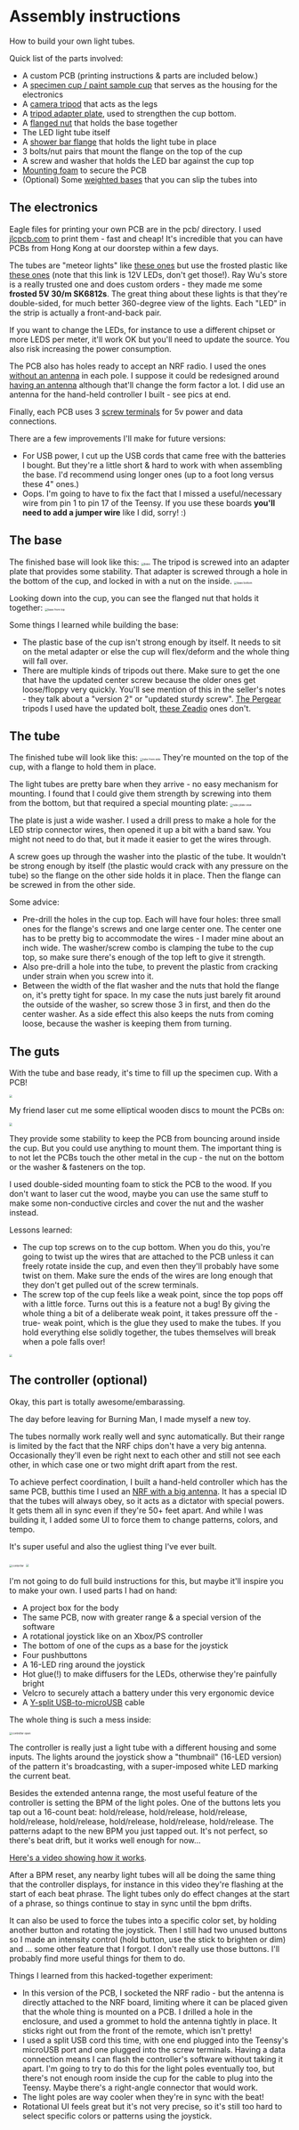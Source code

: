 # Assembly instructions
How to build your own light tubes.

Quick list of the parts involved:

* A custom PCB (printing instructions & parts are included below.)
* A [specimen cup / paint sample cup](https://www.amazon.com/gp/product/B07RYRF67N) that serves as the housing for the electronics
* A [camera tripod](https://www.amazon.com/gp/product/B072JW7PWX) that acts as the legs
* A [tripod adapter plate](https://www.amazon.com/gp/product/B00H6P57O6), used to strengthen the cup bottom.
* A [flanged nut](https://www.amazon.com/gp/product/B07MJVXWPR) that holds the base together
* The LED light tube itself
* A [shower bar flange](https://www.amazon.com/gp/product/B07K6D7D4F) that holds the light tube in place
* 3 bolts/nut pairs that mount the flange on the top of the cup
* A screw and washer that holds the LED bar against the cup top
* [Mounting foam](https://www.amazon.com/gp/product/B07NYR181P) to secure the PCB
* (Optional) Some [weighted bases](https://www.amazon.com/gp/product/B00PCS196E) that you can slip the tubes into

## The electronics

Eagle files for printing your own PCB are in the pcb/ directory.  I used [jlcpcb.com](jlcpcb.com) to print them - fast and cheap! It's incredible that you can have PCBs from Hong Kong at our doorstep within a few days.

The tubes are "meteor lights" like [these ones](https://www.aliexpress.com/item/32678345729.html) but use the frosted plastic like [these ones](https://www.aliexpress.com/item/32977080489.html ) (note that this link is 12V LEDs, don't get those!). Ray Wu's store is a really trusted one and does custom orders - they made me some **frosted 5V 30/m SK6812s**. The great thing about these lights is that they're double-sided, for much better 360-degree view of the lights. Each "LED" in the strip is actually a front-and-back pair.

If you want to change the LEDs, for instance to use a different chipset or more LEDS per meter, it'll work OK but you'll need to update the source. You also risk increasing the power consumption.

The PCB also has holes ready to accept an NRF radio. I used the ones [without an antenna](https://www.amazon.com/gp/product/B00O9O868G) in each pole. I suppose it could be redesigned around [having an antenna](https://www.amazon.com/gp/product/B07PBBC4H9) although that'll change the form factor a lot. I did use an antenna for the hand-held controller I built - see pics at end.

Finally, each PCB uses 3 [screw terminals](https://www.amazon.com/gp/product/B01MT4LC0F/) for 5v power and data connections.

There are a few improvements I'll make for future versions:

* For USB power, I cut up the USB cords that came free with the batteries I bought. But they're a little short & hard to work with when assembling the base. I'd recommend using longer ones (up to a foot long versus these 4" ones.)
* Oops. I'm going to have to fix the fact that I missed a useful/necessary wire from pin 1 to pin 17 of the Teensy. If you use these boards **you'll need to add a jumper wire** like I did, sorry! :)

## The base

The finished base will look like this:
<img src="base.jpg" alt="base" style="zoom: 33%;" />
The tripod is screwed into an adapter plate that provides some stability. That adapter is screwed through a hole in the bottom of the cup, and locked in with a nut on the inside.
<img src="base_bottom.jpg" alt="base bottom" style="zoom: 33%;" />

Looking down into the cup, you can see the flanged nut that holds it together:
<img src="base_top.jpg" alt="base from top" style="zoom:33%;" />



Some things I learned while building the base:

* The plastic base of the cup isn't strong enough by itself. It needs to sit on the metal adapter or else the cup will flex/deform and the whole thing will fall over.
* There are multiple kinds of tripods out there. Make sure to get the one that have the updated center screw because the older ones get loose/floppy very quickly.  You'll see mention of this in the seller's notes - they talk about a "version 2" or "updated sturdy screw".  [The Pergear](https://www.amazon.com/dp/B072JW7PWX/ref=emc_b_5_t) tripods I used have the updated bolt, [these Zeadio](https://www.amazon.com/Zeadio-Desktop-Tabletop-Stabilizer-Cameras/dp/B07GST1C2Z) ones don't.

## The tube
The finished tube will look like this:
<img src="tube_side2.jpg" alt="tube from side" style="zoom:33%;" />
They're mounted on the top of the cup, with a flange to hold them in place.

The light tubes are pretty bare when they arrive - no easy mechanism for mounting. I found that I could give them strength by screwing into them from the bottom, but that required a special mounting plate:
<img src="tube_screw_plate.jpg" alt="tube plate view" style="zoom:33%;" />

The plate is just a wide washer. I used a drill press to make a hole for the LED strip connector wires, then opened it up a bit with a band saw. You might not need to do that, but it made it easier to get the wires through.

A screw goes up through the washer into the plastic of the tube. It wouldn't be strong enough by itself (the plastic would crack with any pressure on the tube) so the flange on the other side holds it in place. Then the flange can be screwed in from the other side.

Some advice:
* Pre-drill the holes in the cup top. Each will have four holes: three small ones for the flange's screws and one large center one. The center one has to be pretty big to accommodate the wires - I mader mine about an inch wide. The washer/screw combo is clamping the tube to the cup top, so make sure there's enough of the top left to give it strength.
* Also pre-drill a hole into the tube, to prevent the plastic from cracking under strain when you screw into it.
* Between the width of the flat washer and the nuts that hold the flange on, it's pretty tight for space. In my case the nuts just barely fit around the outside of the washer, so screw those 3 in first, and then do the center washer. As a side effect this also keeps the nuts from coming loose, because the washer is keeping them from turning.

## The guts
With the tube and base ready, it's time to fill up the specimen cup. With a PCB!

<img src="pcb_on_board.jpg" style="zoom:33%;" />

My friend laser cut me some elliptical wooden discs to mount the PCBs on:

<img src="pcb_closeup.jpg" style="zoom:33%;" />

They provide some stability to keep the PCB from bouncing around inside the cup. But you could use anything to mount them. The important thing is to not let the PCBs touch the other metal in the cup - the nut on the bottom or the washer & fasteners on the top.

I used double-sided mounting foam to stick the PCB to the wood.  If you don't want to laser cut the wood, maybe you can use the same stuff to make some non-conductive circles and cover the nut and the washer instead.

Lessons learned:

* The cup top screws on to the cup bottom. When you do this, you're going to twist up the wires that are attached to the PCB unless it can freely rotate inside the cup, and even then they'll probably have some twist on them. Make sure the ends of the wires are long enough that they don't get pulled out of the screw terminals.
* The screw top of the cup feels like a weak point, since the top pops off with a little force. Turns out this is a feature not a bug!  By giving the whole thing a bit of a deliberate weak point, it takes pressure off the -true- weak point, which is the glue they used to make the tubes. If you hold everything else solidly together, the tubes themselves will break when a pole falls over!

<img src="broken_tube.jpg" style="zoom:33%;" />



## The controller (optional)

Okay, this part is totally awesome/embarassing.

The day before leaving for Burning Man, I made myself a new toy.

The tubes normally work really well and sync automatically. But their range is limited by the fact that the NRF chips don't have a very big antenna. Occasionally they'll even be right next to each other and still not see each other, in which case one or two might drift apart from the rest.

To achieve perfect coordination, I built a hand-held controller which has the same PCB, butthis time I used an [NRF with a big antenna](https://www.amazon.com/gp/product/B07PBBC4H9). It has a special ID that the tubes will always obey, so it acts as a dictator with special powers. It gets them all in sync even if they're 50+ feet apart. And while I was building it, I added some UI to force them to change patterns, colors, and tempo.

It's super useful and also the ugliest thing I've ever built.

<img src="controller.jpg" alt="contorller" style="zoom:33%;" />

<img src="controller_in_hand.jpg" style="zoom:33%;" />

I'm not going to do full build instructions for this, but maybe it'll inspire you to make your own. I used parts I had on hand:

* A project box for the body
* The same PCB, now with greater range & a special version of the software
* A rotational joystick like on an Xbox/PS controller
* The bottom of one of the cups as a base for the joystick
* Four pushbuttons
* A 16-LED ring around the joystick
* Hot glue(!) to make diffusers for the LEDs, otherwise they're painfully bright
* Velcro to securely attach a battery under this very ergonomic device
* A [Y-split USB-to-microUSB](https://www.amazon.com/gp/product/B0179OXY9I) cable

The whole thing is such a mess inside:

<img src="controller_open.jpg" alt="controller open" style="zoom: 33%;" />

The controller is really just a light tube with a different housing and some inputs. The lights around the joystick show a "thumbnail" (16-LED version) of the pattern it's broadcasting, with a super-imposed white LED marking the current beat.

Besides the extended antenna range, the most useful feature of the controller is setting the BPM of the light poles. One of the buttons lets you tap out a 16-count beat: hold/release, hold/release, hold/release, hold/release, hold/release, hold/release, hold/release, hold/release. The patterns adapt to the new BPM you just tapped out. It's not perfect, so there's beat drift, but it works well enough for now...

[Here's a video showing how it works](https://youtu.be/DNYU71bFSdg). 

After a BPM reset, any nearby light tubes will all be doing the same thing that the controller displays, for instance in this video they're flashing at the start of each beat phrase. The light tubes only do effect changes at the start of a phrase, so things continue to stay in sync until the bpm drifts.

It can also be used to force the tubes into a specific color set, by holding another button and rotating the joystick. Then I still had two unused buttons so I made an intensity control (hold button, use the stick to brighten or dim) and ... some other feature that I forgot. I don't really use those buttons. I'll probably find more useful things for them to do.

Things I learned from this hacked-together experiment:

* In this version of the PCB, I socketed the NRF radio - but the antenna is directly attached to the NRF board, limiting where it can be placed given that the whole thing is mounted on a PCB. I drilled a hole in the enclosure, and used a grommet to hold the antenna tightly in place. It sticks right out from the front of the remote, which isn't pretty!
* I used a split USB cord this time, with one end plugged into the Teensy's microUSB port and one plugged into the screw terminals. Having a data connection means I can flash the controller's software without taking it apart. I'm going to try to do this for the light poles eventually too, but there's not enough room inside the cup for the cable to plug into the Teensy. Maybe there's a right-angle connector that would work.
* The light poles are way cooler when they're in sync with the beat!
* Rotational UI feels great but it's not very precise, so it's still too hard to select specific colors or patterns using the joystick.